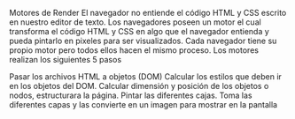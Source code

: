 Motores de Render 
El navegador no entiende el código HTML y CSS escrito en nuestro editor de texto.
Los navegadores poseen un motor el cual transforma el código HTML y CSS en algo que el navegador entienda y pueda pintarlo en pixeles para ser visualizados.
Cada navegador tiene su propio motor pero todos ellos hacen el mismo proceso.
Los motores realizan los siguientes 5 pasos

Pasar los archivos HTML a objetos (DOM)
Calcular los estilos que deben ir en los objetos del DOM.
Calcular dimensión y posición de los objetos o nodos, estructurara la página.
Pintar las diferentes cajas.
Toma las diferentes capas y las convierte en un imagen para mostrar en la pantalla